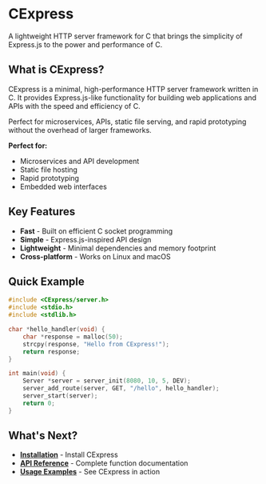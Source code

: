 # CExpress

A lightweight HTTP server framework for C that brings the simplicity of Express.js to the power and performance of C.

## What is CExpress?

CExpress is a minimal, high-performance HTTP server framework written in C. It provides Express.js-like functionality for building web applications and APIs with the speed and efficiency of C. 

Perfect for microservices, APIs, static file serving, and rapid prototyping without the overhead of larger frameworks.


**Perfect for:**
- Microservices and API development
- Static file hosting
- Rapid prototyping
- Embedded web interfaces

## Key Features

- **Fast** - Built on efficient C socket programming
- **Simple** - Express.js-inspired API design
- **Lightweight** - Minimal dependencies and memory footprint
- **Cross-platform** - Works on Linux and macOS

## Quick Example

```c
#include <CExpress/server.h>
#include <stdio.h>
#include <stdlib.h>

char *hello_handler(void) {
    char *response = malloc(50);
    strcpy(response, "Hello from CExpress!");
    return response;
}

int main(void) {
    Server *server = server_init(8080, 10, 5, DEV);
    server_add_route(server, GET, "/hello", hello_handler);
    server_start(server);
    return 0;
}
```

## What's Next?

- **[Installation](installation)** - Install CExpress
- **[API Reference](api-reference)** - Complete function documentation
- **[Usage Examples](usage-examples)** - See CExpress in action
